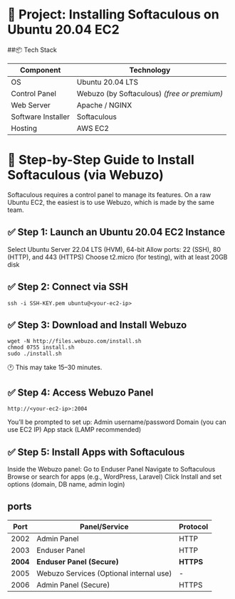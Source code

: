 # 🔧 Project: Installing Softaculous on Ubuntu 20.04 EC2

##📦 Tech Stack

| Component          | Technology                                  |
| ------------------ | ------------------------------------------- |
| OS                 | Ubuntu 20.04 LTS                            |
| Control Panel      | Webuzo (by Softaculous) *(free or premium)* |
| Web Server         | Apache / NGINX                              |
| Software Installer | Softaculous                                 |
| Hosting            | AWS EC2                                     |

# 📝 Step-by-Step Guide to Install Softaculous (via Webuzo)

Softaculous requires a control panel to manage its features. On a raw Ubuntu EC2, the easiest is to use Webuzo, which is made by the same team.

## ✅ Step 1: Launch an Ubuntu 20.04 EC2 Instance

Select Ubuntu Server 22.04 LTS (HVM), 64-bit
Allow ports: 22 (SSH), 80 (HTTP), and 443 (HTTPS)
Choose t2.micro (for testing), with at least 20GB disk

## ✅ Step 2: Connect via SSH
```
ssh -i SSH-KEY.pem ubuntu@<your-ec2-ip>
```

## ✅ Step 3: Download and Install Webuzo
```
wget -N http://files.webuzo.com/install.sh
chmod 0755 install.sh
sudo ./install.sh
```
🕐 This may take 15–30 minutes.

## ✅ Step 4: Access Webuzo Panel
```
http://<your-ec2-ip>:2004
```
You’ll be prompted to set up:
Admin username/password
Domain (you can use EC2 IP)
App stack (LAMP recommended)

## ✅ Step 5: Install Apps with Softaculous

Inside the Webuzo panel:
Go to Enduser Panel
Navigate to Softaculous
Browse or search for apps (e.g., WordPress, Laravel)
Click Install and set options (domain, DB name, admin login)


## ports

| Port     | Panel/Service                           | Protocol  |
| -------- | --------------------------------------- | --------- |
| 2002     | Admin Panel                             | HTTP      |
| 2003     | Enduser Panel                           | HTTP      |
| **2004** | **Enduser Panel (Secure)**              | **HTTPS** |
| 2005     | Webuzo Services (Optional internal use) | -         |
| 2006     | Admin Panel (Secure)                    | HTTPS     |


